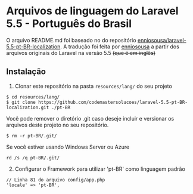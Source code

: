 # Arquivos de linguagem do Laravel 5.5 - Português do Brasil

O arquivo README.md foi baseado no do repositório [enniosousa/laravel-5.5-pt-BR-localization](https://github.com/enniosousa/laravel-5.5-pt-BR-localization). A tradução foi feita por [enniosousa](https://github.com/enniosousa) a partir dos arquivos originais do Laravel na versão 5.5 <s>(que é em inglês)</s>

## Instalação

1. Clonar este repositório na pasta `resources/lang/` do seu projeto
  ```
  $ cd resources/lang/
  $ git clone https://github.com/codemastersolucoes/laravel-5.5-pt-BR-localization.git ./pt-BR
  ```

  Você pode remover o diretório .git caso deseje incluir e versionar os arquivos deste projeto no seu repositório.

  ```
  $ rm -r pt-BR/.git/
  ```

  Se você estiver usando Windows Server ou Azure
  ```
  rd /s /q pt-BR/.git/
  ```

2. Configurar o Framework para utilizar 'pt-BR' como linguagem padrão
  ```
  // Linha 81 do arquivo config/app.php
  'locale' => 'pt-BR',
  ```
